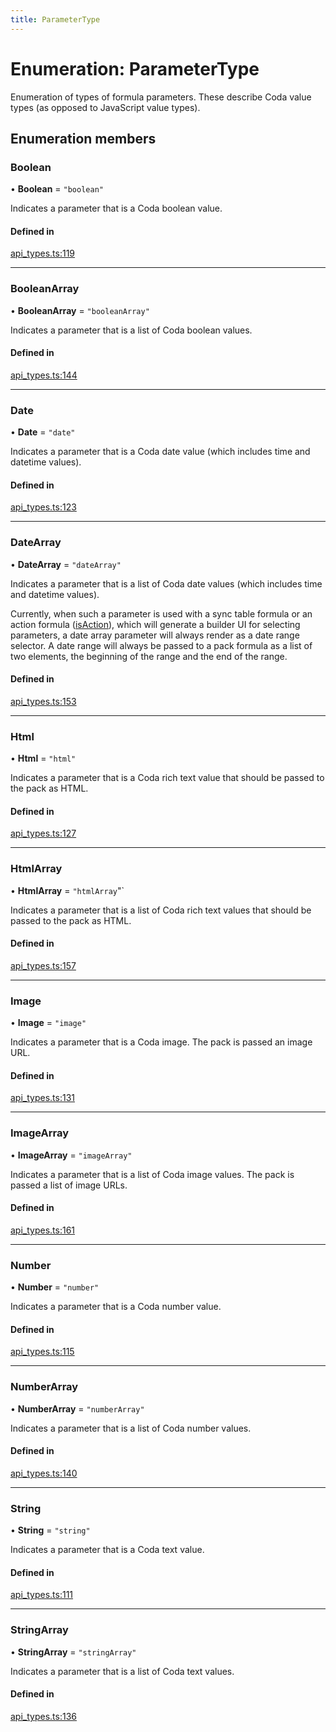 ```yaml
---
title: ParameterType
---
```

# Enumeration: ParameterType

Enumeration of types of formula parameters. These describe Coda value types (as opposed to JavaScript value types).

## Enumeration members

### Boolean

• **Boolean** = `"boolean"`

Indicates a parameter that is a Coda boolean value.

#### Defined in

[api_types.ts:119](https://github.com/coda/packs-sdk/blob/main/api_types.ts#L119)

___

### BooleanArray

• **BooleanArray** = `"booleanArray"`

Indicates a parameter that is a list of Coda boolean values.

#### Defined in

[api_types.ts:144](https://github.com/coda/packs-sdk/blob/main/api_types.ts#L144)

___

### Date

• **Date** = `"date"`

Indicates a parameter that is a Coda date value (which includes time and datetime values).

#### Defined in

[api_types.ts:123](https://github.com/coda/packs-sdk/blob/main/api_types.ts#L123)

___

### DateArray

• **DateArray** = `"dateArray"`

Indicates a parameter that is a list of Coda date values (which includes time and datetime values).

Currently, when such a parameter is used with a sync table formula or an action formula ([isAction](../interfaces/EmptyFormulaDef.md#isaction)),
which will generate a builder UI for selecting parameters, a date array parameter will always render
as a date range selector. A date range will always be passed to a pack formula as a list of two
elements, the beginning of the range and the end of the range.

#### Defined in

[api_types.ts:153](https://github.com/coda/packs-sdk/blob/main/api_types.ts#L153)

___

### Html

• **Html** = `"html"`

Indicates a parameter that is a Coda rich text value that should be passed to the pack as HTML.

#### Defined in

[api_types.ts:127](https://github.com/coda/packs-sdk/blob/main/api_types.ts#L127)

___

### HtmlArray

• **HtmlArray** = `"htmlArray`"`

Indicates a parameter that is a list of Coda rich text values that should be passed to the pack as HTML.

#### Defined in

[api_types.ts:157](https://github.com/coda/packs-sdk/blob/main/api_types.ts#L157)

___

### Image

• **Image** = `"image"`

Indicates a parameter that is a Coda image. The pack is passed an image URL.

#### Defined in

[api_types.ts:131](https://github.com/coda/packs-sdk/blob/main/api_types.ts#L131)

___

### ImageArray

• **ImageArray** = `"imageArray"`

Indicates a parameter that is a list of Coda image values. The pack is passed a list of image URLs.

#### Defined in

[api_types.ts:161](https://github.com/coda/packs-sdk/blob/main/api_types.ts#L161)

___

### Number

• **Number** = `"number"`

Indicates a parameter that is a Coda number value.

#### Defined in

[api_types.ts:115](https://github.com/coda/packs-sdk/blob/main/api_types.ts#L115)

___

### NumberArray

• **NumberArray** = `"numberArray"`

Indicates a parameter that is a list of Coda number values.

#### Defined in

[api_types.ts:140](https://github.com/coda/packs-sdk/blob/main/api_types.ts#L140)

___

### String

• **String** = `"string"`

Indicates a parameter that is a Coda text value.

#### Defined in

[api_types.ts:111](https://github.com/coda/packs-sdk/blob/main/api_types.ts#L111)

___

### StringArray

• **StringArray** = `"stringArray"`

Indicates a parameter that is a list of Coda text values.

#### Defined in

[api_types.ts:136](https://github.com/coda/packs-sdk/blob/main/api_types.ts#L136)
